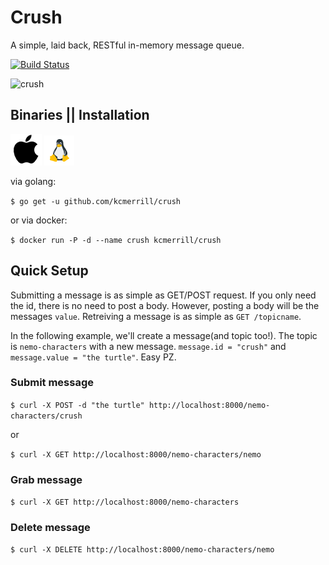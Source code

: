 # Crush

A simple, laid back, RESTful in-memory message queue.

[![Build Status](https://travis-ci.org/kcmerrill/crush.svg?branch=master)](https://travis-ci.org/kcmerrill/crush)

![crush](https://raw.githubusercontent.com/kcmerrill/queued/master/assets/crush.jpg)

## Binaries || Installation

[![MacOSX](https://raw.githubusercontent.com/kcmerrill/go-dist/master/assets/apple_logo.png "Mac OSX")](http://go-dist.kcmerrill.com/kcmerrill/crush/mac/amd64) [![Linux](https://raw.githubusercontent.com/kcmerrill/go-dist/master/assets/linux_logo.png "Linux")](http://go-dist.kcmerrill.com/kcmerrill/crush/linux/amd64)

via golang:

`$ go get -u github.com/kcmerrill/crush`

or via docker:

`$ docker run -P -d --name crush kcmerrill/crush`

## Quick Setup

Submitting a message is as simple as GET/POST request. If you only need the id, there is no need to post a body. However, posting a body will be the messages `value`. Retreiving a message is as simple as `GET /topicname`.

In the following example, we'll create a message(and topic too!). The topic is `nemo-characters` with a new message. `message.id = "crush"` and `message.value = "the turtle"`. Easy PZ.

### Submit message

`$ curl -X POST -d "the turtle" http://localhost:8000/nemo-characters/crush`

or

`$ curl -X GET http://localhost:8000/nemo-characters/nemo`

### Grab message

`$ curl -X GET http://localhost:8000/nemo-characters`

### Delete message

`$ curl -X DELETE http://localhost:8000/nemo-characters/nemo`

